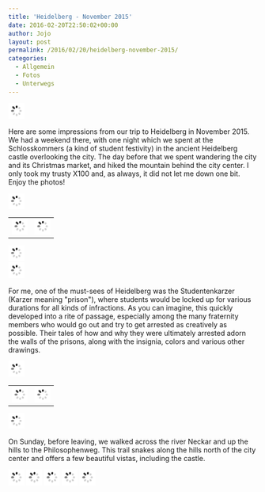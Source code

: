 ```yaml
---
title: 'Heidelberg - November 2015'
date: 2016-02-20T22:50:02+00:00
author: Jojo
layout: post
permalink: /2016/02/20/heidelberg-november-2015/
categories:
  - Allgemein
  - Fotos
  - Unterwegs
---
```

<div class="img aligncenter">
<a href="https://www.flickr.com/photos/heipei/23066938894/in/photostream" title="Heidelberg, Germany"><img src="/images/ajax.gif" data-echo="https://farm1.staticflickr.com/623/23066938894_06dc7cc6ca_b.jpg" alt="Heidelberg, Germany"></a>
</div>

<p>
Here are some impressions from our trip to Heidelberg in November 2015. We had
a weekend there, with one night which we spent at the Schlosskommers (a kind of
student festivity) in the ancient Heidelberg castle overlooking the city.  The
day before that we spent wandering the city and its Christmas market, and hiked
the mountain behind the city center. I only took my trusty X100 and, as always,
it did not let me down one bit. Enjoy the photos!
</p>

<div class="img aligncenter">
<div>
<a href="https://www.flickr.com/photos/heipei/23414372512/in/photostream" title="Heidelberg, Germany"><img src="/images/ajax.gif" data-echo="https://farm1.staticflickr.com/697/23414372512_917ba3e5c4_b.jpg" alt="Heidelberg, Germany"></a>
</div>
<table>
<tr><td><a href="https://www.flickr.com/photos/heipei/23587492396/in/photostream" title="Heidelberg, Germany"><img src="/images/ajax.gif" data-echo="https://farm1.staticflickr.com/746/23587492396_1b8525d448_c.jpg" alt="Heidelberg, Germany"></a>
</td><td><a href="https://www.flickr.com/photos/heipei/23028600994/in/photostream" title="Heidelberg, Germany"><img src="/images/ajax.gif" data-echo="https://farm6.staticflickr.com/5742/23028600994_21d9dfe951_c.jpg" alt="Heidelberg, Germany"></a>
</td>
</tr>
</table>
<div>
<a href="https://www.flickr.com/photos/heipei/23531182061/in/photostream" title="Heidelberg, Germany"><img src="/images/ajax.gif" data-echo="https://farm6.staticflickr.com/5636/23531182061_89b50ff0fd_b.jpg" alt="Heidelberg, Germany"></a>
</div>
<a href="https://www.flickr.com/photos/heipei/23455713940/" title="Heidelberg, Germany"><img src="/images/ajax.gif" data-echo="https://farm1.staticflickr.com/632/23455713940_c48708e9ce_b.jpg" alt="Heidelberg, Germany"></a>

</div>

<p>
For me, one of the must-sees of Heidelberg was the Studentenkarzer (Karzer
meaning "prison"), where students would be locked up for various durations for
all kinds of infractions. As you can imagine, this quickly developed into a
rite of passage, especially among the many fraternity members who would go out
and try to get arrested as creatively as possible. Their tales of how and why
they were ultimately arrested adorn the walls of the prisons, along with the
insignia, colors and various other drawings.
</p>

<div class="img aligncenter">
<div>
<a href="https://www.flickr.com/photos/heipei/23295413600/in/photostream" title="Heidelberg, Germany"><img src="/images/ajax.gif" data-echo="https://farm1.staticflickr.com/717/23295413600_79169ca3fc_b.jpg" alt="Heidelberg, Germany"></a>
</div>
<table><tr><td>
<a href="https://www.flickr.com/photos/heipei/22986526033/in/photostream" title="Heidelberg, Germany"><img src="/images/ajax.gif" data-echo="https://farm1.staticflickr.com/675/22986526033_7cc13000e2_c.jpg" alt="Heidelberg, Germany"></a>
</td><td>
<a href="https://www.flickr.com/photos/heipei/23288811669/in/photostream" title="Heidelberg, Germany"><img src="/images/ajax.gif" data-echo="https://farm1.staticflickr.com/698/23288811669_1c583d9efa_c.jpg" alt="Heidelberg, Germany"></a>
</td></tr></table>
<div>
<a href="https://www.flickr.com/photos/heipei/23154899029/in/photostream" title="Heidelberg, Germany"><img src="/images/ajax.gif" data-echo="https://farm6.staticflickr.com/5764/23154899029_c942692b54_b.jpg" alt="Heidelberg, Germany"></a>
</div>
</div>

<p>On Sunday, before leaving, we walked across the river Neckar and up the
hills to the Philosophenweg. This trail snakes along the hills north of the
city center and offers a few beautiful vistas, including the castle.
</p>

<div class="img aligncenter">
<a href="https://www.flickr.com/photos/heipei/23574328611/" title="Heidelberg, Germany"><img src="/images/ajax.gif" data-echo="https://farm1.staticflickr.com/677/23574328611_3d62a076b1_b.jpg" alt="Heidelberg, Germany"></a>
<a href="https://www.flickr.com/photos/heipei/23425483589/" title="Heidelberg, Germany"><img src="/images/ajax.gif" data-echo="https://farm1.staticflickr.com/576/23425483589_4b46025753_b.jpg" alt="Heidelberg, Germany"></a>
<a href="https://www.flickr.com/photos/heipei/23245648939/in/photostream" title="Heidelberg, Germany"><img src="/images/ajax.gif" data-echo="https://farm6.staticflickr.com/5650/23245648939_11ac44ce07_b.jpg" alt="Heidelberg, Germany"></a>
<a href="https://www.flickr.com/photos/heipei/23751401245/in/photostream" title="Heidelberg, Germany"><img src="/images/ajax.gif" data-echo="https://farm6.staticflickr.com/5811/23751401245_6ff5a92a72_b.jpg" alt="Heidelberg, Germany"></a>
<a href="https://www.flickr.com/photos/heipei/23695039205/in/photostream" title="Heidelberg, Germany"><img src="/images/ajax.gif" data-echo="https://farm1.staticflickr.com/725/23695039205_934ed0f4de_b.jpg" alt="Heidelberg, Germany"></a>
</div>
